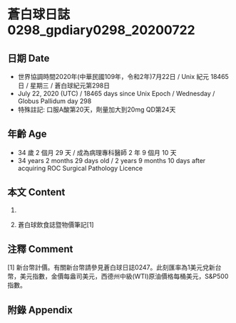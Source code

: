 [_metadata_:encoding]: - "utf-8"
[_metadata_:language]: - "zh-Hant-TW"
[_metadata_:fileformat]: - "markdown"
[_metadata_:MIME_type]: - "text/plain"
[_metadata_:markdown_version]: - "commonmark version 0.29"
[_metadata_:markdown_spec]: - "https://spec.commonmark.org/0.29/"

# 蒼白球日誌0298_gpdiary0298_20200722 #

## 日期 Date ##

* 世界協調時間2020年(中華民國109年，令和2年)7月22日 / Unix 紀元 18465 日 / 星期三 / 蒼白球紀元第298日
* July 22, 2020 (UTC) / 18465 days since Unix Epoch / Wednesday / Globus Pallidum day 298
* 特殊註記: 口服A酸第20天，劑量加大到20mg QD第24天

## 年齡 Age ##

* 34 歲 2 個月 29 天 / 成為病理專科醫師 2 年 9 個月 10 天
* 34 years 2 months 29 days old / 2 years 9 months 10 days after acquiring ROC Surgical Pathology Licence

## 本文 Content ##

1. 

    
2. 蒼白球飲食誌暨物價筆記[1]

    

## 注釋 Comment ##

[1] 新台幣計價。有關新台幣請參見蒼白球日誌0247。此刻匯率為1美元兌新台幣，美元指數，金價每盎司美元，西德州中級(WTI)原油價格每桶美元，S&P500指數。



## 附錄 Appendix ##

